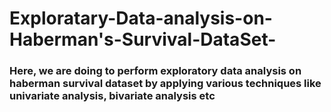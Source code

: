 # Exploratary-Data-analysis-on-Haberman's-Survival-DataSet-
### Here, we are doing to perform exploratory data analysis on haberman survival dataset by applying various techniques like univariate analysis, bivariate analysis etc
